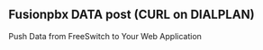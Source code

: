 Fusionpbx DATA post (CURL on DIALPLAN)
--------------------------------------
Push Data from FreeSwitch to Your Web Application
